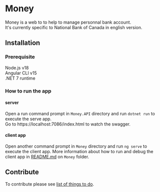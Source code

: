 # Money
Money is a web to to help to manage personnal bank account.  
It's currently specific to National Bank of Canada in english version.

## Installation
### Prerequisite
Node.js v18  
Angular CLI v15  
.NET 7 runtime

### How to run the app
#### server
Open a run command prompt in `Money.API` directory and run `dotnet run` to execute the serve app.  
Go to https://localhost:7086/index.html to watch the swagger.  

#### client app
Open another command prompt in `Money` directory and run `ng serve` to execute the client app.
More information about how to run and debug the client app in [README.md](Money/README.md) on `Money` folder.

## Contribute
To contribute please see [list of things to do](ToDoList.md).